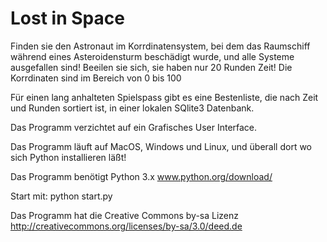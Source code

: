 ﻿Lost in Space
=============

Finden sie den Astronaut im Korrdinatensystem,
bei dem das Raumschiff während eines Asteroidensturm beschädigt wurde,
und alle Systeme ausgefallen sind!
Beeilen sie sich, sie haben nur 20 Runden Zeit!
Die Korrdinaten sind im Bereich von 0 bis 100

Für einen lang anhalteten Spielspass gibt es eine Bestenliste, die nach Zeit und Runden sortiert ist,
in einer lokalen SQlite3 Datenbank.

Das Programm verzichtet auf ein Grafisches User Interface.

Das Programm läuft auf MacOS, Windows und Linux,
und überall dort wo sich Python installieren läßt!

Das Programm benötigt Python 3.x www.python.org/download/ 

Start mit: 
python start.py

Das Programm hat die Creative Commons by-sa Lizenz
http://creativecommons.org/licenses/by-sa/3.0/deed.de

